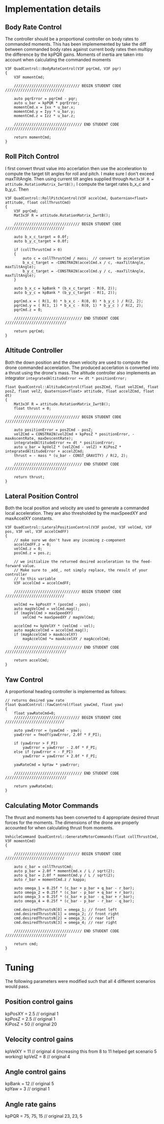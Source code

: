#  Implementation details

## Body Rate Control ##

The controller should be a proportional controller on body rates to commanded moments. This has been implememented by take the diff between commanded body rates against current body rates then multipy the difference by the kpPQR gains.
Moments of inertia are taken into account when calculating the commanded moments

```
V3F QuadControl::BodyRateControl(V3F pqrCmd, V3F pqr)
{
    V3F momentCmd;

    ////////////////////////////// BEGIN STUDENT CODE ///////////////////////////

    auto pqrError = pqrCmd - pqr;
    auto u_bar = kpPQR * pqrError;
    momentCmd.x = Ixx * u_bar.x;
    momentCmd.y = Iyy * u_bar.y;
    momentCmd.z = Izz * u_bar.z;

    /////////////////////////////// END STUDENT CODE ////////////////////////////

    return momentCmd;
}
```

## Roll Pitch Control ##
I first convert thrust value into accerlation then use the acceleration to compute the target tilt angles for roll and pitch. I make sure I don't exceed maxTiltAngle.
Then using current tilt angles supplied through ```Mat3x3F R = attitude.RotationMatrix_IwrtB();``` I compute the target rates b_x_c and b_y_c. Then 

```
V3F QuadControl::RollPitchControl(V3F accelCmd, Quaternion<float> attitude, float collThrustCmd)
{
    V3F pqrCmd;
    Mat3x3F R = attitude.RotationMatrix_IwrtB();

    ////////////////////////////// BEGIN STUDENT CODE ///////////////////////////

    auto b_x_c_target = 0.0f;
    auto b_y_c_target = 0.0f;

    if (collThrustCmd > 0)
    {
        auto c = collThrustCmd / mass;  // convert to acceleration
        b_x_c_target = -CONSTRAIN(accelCmd.x / c, -maxTiltAngle, maxTiltAngle);
        b_y_c_target = -CONSTRAIN(accelCmd.y / c, -maxTiltAngle, maxTiltAngle);
    }

    auto b_x_c = kpBank * (b_x_c_target - R(0, 2));
    auto b_y_c = kpBank * (b_y_c_target - R(1, 2));

    pqrCmd.x = ( R(1, 0) * b_x_c - R(0, 0) * b_y_c ) / R(2, 2);
    pqrCmd.y = ( R(1, 1) * b_x_c - R(0, 1) * b_y_c ) / R(2, 2);
    pqrCmd.z = 0;

    /////////////////////////////// END STUDENT CODE ////////////////////////////

    return pqrCmd;
}
```

## Altitude Controller ##

Both the down position and the down velocity are used to compute the drone commanded accerelation. 
The produced accerlation is converted into a thrust using the drone's mass.
The altitude controller also implements an integrator  ```integratedAltitudeError += dt * positionError;```

```
float QuadControl::AltitudeControl(float posZCmd, float velZCmd, float posZ, float velZ, Quaternion<float> attitude, float accelZCmd, float dt)
{
    Mat3x3F R = attitude.RotationMatrix_IwrtB();
    float thrust = 0;

    ////////////////////////////// BEGIN STUDENT CODE ///////////////////////////

    auto positionError = posZCmd - posZ;
    velZCmd = CONSTRAIN(velZCmd + kpPosZ * positionError, -maxAscentRate, maxDescentRate);
    integratedAltitudeError += dt * positionError;
    auto u_bar = kpVelZ * (velZCmd - velZ) + KiPosZ * integratedAltitudeError + accelZCmd;
    thrust = - mass * (u_bar - CONST_GRAVITY) / R(2, 2);

    /////////////////////////////// END STUDENT CODE ////////////////////////////

    return thrust;
}
```


## Lateral Position Control ##

Both the local position and velocity are used to generate a commanded local acceleration.
They are also thresholded by the maxSpeedXY and maxAccelXY constants.

```
V3F QuadControl::LateralPositionControl(V3F posCmd, V3F velCmd, V3F pos, V3F vel, V3F accelCmdFF)
{
    // make sure we don't have any incoming z-component
    accelCmdFF.z = 0;
    velCmd.z = 0;
    posCmd.z = pos.z;

    // we initialize the returned desired acceleration to the feed-forward value.
    // Make sure to _add_, not simply replace, the result of your controller
    // to this variable
    V3F accelCmd = accelCmdFF;

    ////////////////////////////// BEGIN STUDENT CODE ///////////////////////////

    velCmd += kpPosXY * (posCmd - pos);
    auto magVelCmd = velCmd.mag();
    if (magVelCmd > maxSpeedXY)
        velCmd *= maxSpeedXY / magVelCmd;

    accelCmd += kpVelXY * (velCmd - vel);
    auto magAccelCmd = accelCmd.mag();
    if (magAccelCmd > maxAccelXY)
        magAccelCmd *= maxAccelXY / magAccelCmd;

    /////////////////////////////// END STUDENT CODE ////////////////////////////

    return accelCmd;
}
```


## Yaw Control ##

A proportional heading controller is implemented as follows:

```
// returns desired yaw rate
float QuadControl::YawControl(float yawCmd, float yaw)
{
    float yawRateCmd=0;
    ////////////////////////////// BEGIN STUDENT CODE ///////////////////////////

    auto yawError = (yawCmd - yaw);
    yawError = fmodf(yawError, 2.0f * F_PI);

    if (yawError > F_PI)
        yawError = yawError - 2.0f * F_PI;
    else if (yawError < - F_PI)
        yawError = yawError + 2.0f * F_PI;

    yawRateCmd = kpYaw * yawError;

    /////////////////////////////// END STUDENT CODE ////////////////////////////

    return yawRateCmd;
}
```


## Calculating Motor Commands ##

The thrust and moments has been converted to 4 appropriate desired thrust forces for the moments. 
The dimensions of the drone are properly accounted for when calculating thrust from moments.

```
VehicleCommand QuadControl::GenerateMotorCommands(float collThrustCmd, V3F momentCmd)
{

    ////////////////////////////// BEGIN STUDENT CODE ///////////////////////////

    auto c_bar = collThrustCmd;
    auto p_bar = 2.0f * momentCmd.x / L / sqrt(2);
    auto q_bar = 2.0f * momentCmd.y / L / sqrt(2);
    auto r_bar = momentCmd.z / kappa;

    auto omega_1 = 0.25f * (c_bar + p_bar + q_bar - r_bar);
    auto omega_2 = 0.25f * (c_bar - p_bar + q_bar + r_bar);
    auto omega_3 = 0.25f * (c_bar + p_bar - q_bar + r_bar);
    auto omega_4 = 0.25f * (c_bar - p_bar - r_bar - q_bar);

    cmd.desiredThrustsN[0] = omega_1; // front left
    cmd.desiredThrustsN[1] = omega_2; // front right
    cmd.desiredThrustsN[2] = omega_3; // rear left
    cmd.desiredThrustsN[3] = omega_4; // rear right

    /////////////////////////////// END STUDENT CODE ////////////////////////////

    return cmd;
}
```

# Tuning #

The following parameters were modified such that all 4 different scenarios would pass.

## Position control gains ##
kpPosXY = 2.5       // original 1  
kpPosZ = 2.5         // original 1  
KiPosZ = 50           // original 20  

## Velocity control gains ##
kpVelXY = 11         // original 4  (increasing this from 8 to 11 helped get scenario 5 working)
kpVelZ = 8           // original 4  

## Angle control gains ##
kpBank = 12         // original 5  
kpYaw = 3             // original 1  

## Angle rate gains ##
kpPQR = 75, 75, 15  // original 23, 23, 5  

